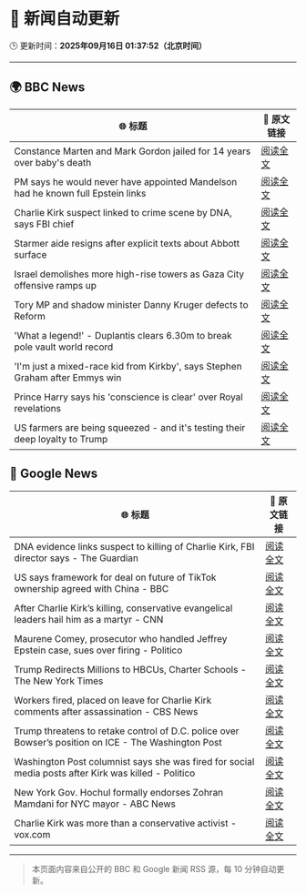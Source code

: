 # 🧠 新闻自动更新

🕒 更新时间：**2025年09月16日 01:37:52（北京时间）**

---

## 🌍 BBC News

| 🌐 标题 | 🔗 原文链接 |
|--------|-------------|
| Constance Marten and Mark Gordon jailed for 14 years over baby's death | [阅读全文](https://www.bbc.com/news/articles/c931yq8lz19o?at_medium=RSS&at_campaign=rss) |
| PM says he would never have appointed Mandelson had he known full Epstein links | [阅读全文](https://www.bbc.com/news/articles/cx25xn2e8zqo?at_medium=RSS&at_campaign=rss) |
| Charlie Kirk suspect linked to crime scene by DNA, says FBI chief | [阅读全文](https://www.bbc.com/news/articles/c203qgn61geo?at_medium=RSS&at_campaign=rss) |
| Starmer aide resigns after explicit texts about Abbott surface | [阅读全文](https://www.bbc.com/news/articles/ckgy79yr74do?at_medium=RSS&at_campaign=rss) |
| Israel demolishes more high-rise towers as Gaza City offensive ramps up | [阅读全文](https://www.bbc.com/news/videos/cr5q8mj6nrvo?at_medium=RSS&at_campaign=rss) |
| Tory MP and shadow minister Danny Kruger defects to Reform | [阅读全文](https://www.bbc.com/news/articles/ce802dmgnyro?at_medium=RSS&at_campaign=rss) |
| 'What a legend!' - Duplantis clears 6.30m to break pole vault world record | [阅读全文](https://www.bbc.com/sport/athletics/videos/c237mlvl845o?at_medium=RSS&at_campaign=rss) |
| 'I'm just a mixed-race kid from Kirkby', says Stephen Graham after Emmys win | [阅读全文](https://www.bbc.com/news/articles/cx2rjgdwweyo?at_medium=RSS&at_campaign=rss) |
| Prince Harry says his 'conscience is clear' over Royal revelations | [阅读全文](https://www.bbc.com/news/articles/cg7d27l929mo?at_medium=RSS&at_campaign=rss) |
| US farmers are being squeezed - and it's testing their deep loyalty to Trump | [阅读全文](https://www.bbc.com/news/articles/cjedvwed1xgo?at_medium=RSS&at_campaign=rss) |

## 📰 Google News

| 🌐 标题 | 🔗 原文链接 |
|--------|-------------|
| DNA evidence links suspect to killing of Charlie Kirk, FBI director says - The Guardian | [阅读全文](https://news.google.com/rss/articles/CBMiiAFBVV95cUxNSkVxNFZOeGVuWDVUaW9kVVo4ZWRFa1dha0RkRGtSelNYN1doVDZIcmpaQnpldDMzY29DenBvQ3o2ak9LZGRseE1OYWdobVVCVml0WGlJY0pXVTNndThkTGNZVDYtLWh4RFZ5Vm1JZkN0MUdhVXBBZU5yOHhaTGM5Y3Q3MXBDRU55?oc=5) |
| US says framework for deal on future of TikTok ownership agreed with China - BBC | [阅读全文](https://news.google.com/rss/articles/CBMiWkFVX3lxTE5OWGE3WXZEdW95UTMxMjBCdWZ6VU5PZzk5TnJCTVRURENRc3JKT0JOY3BFcDRnSDIwaG9HcnlicmF2VE5NY2pPR0JtWjJBMzNMX3pSR1F3eU9zQdIBX0FVX3lxTE93YmFMU3RQTFo1UHF1TEVoTGNIcG5sVXR1bVdZSlh0UU5jeEZNeldzYW9QVF8zX1hPNkpEVV82dVFfNl9FblZfRUVDcHRaWFlNbzFqNnpKQ0IzN0xZX1FB?oc=5) |
| After Charlie Kirk’s killing, conservative evangelical leaders hail him as a martyr - CNN | [阅读全文](https://news.google.com/rss/articles/CBMihgFBVV95cUxQbng5V2xJWkl1c3V2SGJoczRCWGtGMy1YN0lleWhqbXJpajR4eXFiNmtrcTdtcDRLTmF2UWVWY3VOQVlhNHRoQUxQN0NpUV9RTGlRWVAycjdKenVwdDZXNXQ4cl9nMVZuaEwtUngtNFZmQllkRkRycGxxMXNzdDNrcjBNWjRsZw?oc=5) |
| Maurene Comey, prosecutor who handled Jeffrey Epstein case, sues over firing - Politico | [阅读全文](https://news.google.com/rss/articles/CBMihAFBVV95cUxPamtIVDZvZHpKa1RMaVdiczlycllnanZQWDdWdXExQ25IVjB5Smo4S2loZ3Rjd01KcHhmU29xc04yZXlkMVVVRXRqbzJ4aVZ6UXBDblB0ZXQ0MWxHUEtybkc4d1hSNkdtZ1VjcGEyeGtMRG5PZ0pRNzJydVJxSDJucS11Q3U?oc=5) |
| Trump Redirects Millions to HBCUs, Charter Schools - The New York Times | [阅读全文](https://news.google.com/rss/articles/CBMigwFBVV95cUxOVUt1TG9KTHZsTWVKd3ZVWkZZX2doWXNTc3R2U0hDVl9xZS1FVjI4U052RUQ5dy1PYllRSEYtTzFLYlBHNjNkMURSZnIxUUVTU2p2ZlQtaGlIZk9oZ1ZJeUtfWjJLS1JOOTl3NzAtYlBBYjlVUFpjMUlLd1BqX3VBUnZaOA?oc=5) |
| Workers fired, placed on leave for Charlie Kirk comments after assassination - CBS News | [阅读全文](https://news.google.com/rss/articles/CBMidkFVX3lxTFBpd19GNnpsdm81aDFSWXNqeEtENHpIT2hDSC1pWFNDS0NoSGpwV1JaYzhZSU9yRHpCLS1DQmNfM1VrVEYxNWNLM2ZXRnVjdkpidnRVenRicmctN0Zqai1iRE5hRzhrS3BjOXg1c1BtZlV3WDl6UGfSAXtBVV95cUxNb0ZQdW95RWFaeTlaLTVxTi1yZnlkVlZNQWFzbVc4TVptNTVzX3hWWlduU2Y5dG1KeWZLdTlLNmxBa0htOGxXM2EwLVlrdGtXQzVYSjZlbTZZT0VXc0s2T295RE1NM3lQT184SUJtZnY5d1VHYjk0V21qeHc?oc=5) |
| Trump threatens to retake control of D.C. police over Bowser’s position on ICE - The Washington Post | [阅读全文](https://news.google.com/rss/articles/CBMihAFBVV95cUxQU2x5eUhjMEo2OC1nM3oxdXd5LWtUN19KLUNsM04ySGhma1AwSVlUZC1PZEx6T1dBcG1Dd0NUUkJ3dGlCZm1reHFOUThGWGpmQ29RRWxlNnBfZnZCS2FOa3l6NGdoX25qZHlMeUh5V0t4MGd2Ui1jSS15TEE3RkkyR3JPbUM?oc=5) |
| Washington Post columnist says she was fired for social media posts after Kirk was killed - Politico | [阅读全文](https://news.google.com/rss/articles/CBMiiwFBVV95cUxQaWhkYUYyNXo4ZHR0ejRReS16emRxZml5ckp2SVlBZi1RSnpkMWZjVUVIMWQ2bVhWcEdhZGNDZFBKR2dZeXdOV0ZXVmowaXVLTzAxZTBvOUVNSXROX0VHWTFGY3pVci1RLTlneGFOWFk5VDVVcjZLRmdQNlY4NzZaR3FsQ1FoTV9HUzhV?oc=5) |
| New York Gov. Hochul formally endorses Zohran Mamdani for NYC mayor - ABC News | [阅读全文](https://news.google.com/rss/articles/CBMipgFBVV95cUxOWjBJZ2dCY09YY3dHeHFGRXdlQVFYSV9NX3BPSTdFRUlfZ3d6ZUJpcjZnYTZqNTJZZHMyU3pCQ3dHRnY5X3dRQ3ZOSGtPRTZTbERESS1oUnhYbXpQcDE5R2g5cDB5YzJQWkM3Z2RWU0R0NjJEY0FIRGV1azM0ZkZuM2l4bjJmNktlUzFjaG1TVW9oR0drMTIyalVZaEwwMHhzZ28tN3Rn0gGrAUFVX3lxTFA2YmdtTThiUGZ6VnRDOU5iZUZoTTYzUmhseDlfR1ZZajN5RElnT21pY3RmSm50TU9ER2gtbXc3S2tWUWFDblVTQ0lid0VySDhtNWo0YVFia1JvOGtUcm81UWY1Tm1QV1BQaS05dTBDUHJtdDNhTnFnQkcyNkdjekRScXBvd3lubzdIQk9MYkpRclJhQzVfcFFWMXJXU3dvd2lfbGtWUzUyZDN0Zw?oc=5) |
| Charlie Kirk was more than a conservative activist - vox.com | [阅读全文](https://news.google.com/rss/articles/CBMiqwFBVV95cUxOZVZpSHYyVGxmSHIwbWxlaDU3NnBXQjVPelRKUnVxWWVpZjVxT3dMN1BSSEQwbHo1ZGttc3UyeHExN0xDdjlpV01GbWI2bmNsVlRvNnFNaUFGemRFbWFmUjZFNk5sb0hJV3JIaXNLa1dWdDRGcWU5bG9sNFJvZ0RnSVB5OGo0Z2dYS1pRQUVYMW1jbldpVFRTeGpLRF85RnBVajFKSGpjaHZuYzg?oc=5) |

---
> 本页面内容来自公开的 BBC 和 Google 新闻 RSS 源，每 10 分钟自动更新。